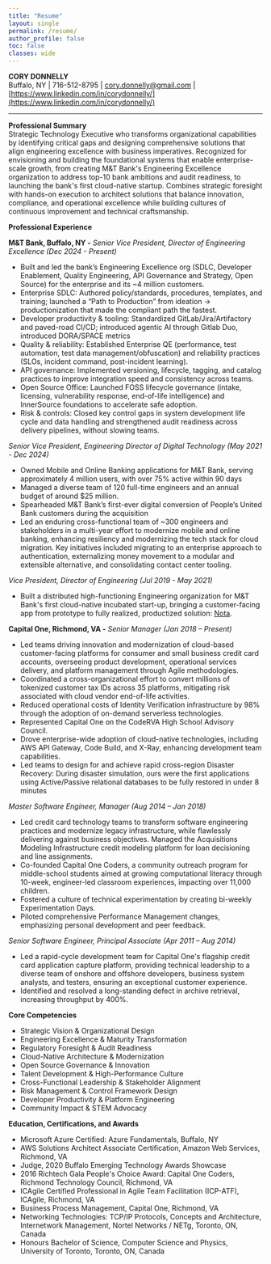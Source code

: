 ```yaml
---
title: "Resume"
layout: single
permalink: /resume/
author_profile: false
toc: false
classes: wide
---
```


**CORY DONNELLY**  
Buffalo, NY | 716-512-8795  | [cory.donnelly@gmail.com](mailto:cory.donnelly@gmail.com) | [https://www.linkedin.com/in/corydonnelly/](https://www.linkedin.com/in/corydonnelly/) 

---

**Professional Summary**  
Strategic Technology Executive who transforms organizational capabilities by identifying critical gaps and designing comprehensive solutions that align engineering excellence with business imperatives. Recognized for envisioning and building the foundational systems that enable enterprise-scale growth, from creating M\&T Bank's Engineering Excellence organization to address top-10 bank ambitions and audit readiness, to launching the bank's first cloud-native startup. Combines strategic foresight with hands-on execution to architect solutions that balance innovation, compliance, and operational excellence while building cultures of continuous improvement and technical craftsmanship.

**Professional Experience**

**M\&T Bank, Buffalo, NY \-** *Senior Vice President, Director of Engineering Excellence (Dec 2024 \- Present)*

* Built and led the bank’s Engineering Excellence org (SDLC, Developer Enablement, Quality Engineering, API Governance and Strategy, Open Source) for the enterprise and its \~4 million customers.  
* Enterprise SDLC: Authored policy/standards, procedures, templates, and training; launched a “Path to Production” from ideation → productionization that made the compliant path the fastest.  
* Developer productivity & tooling: Standardized GitLab/Jira/Artifactory and paved-road CI/CD; introduced agentic AI through Gitlab Duo, introduced DORA/SPACE metrics  
* Quality & reliability: Established Enterprise QE (performance, test automation, test data management/obfuscation) and reliability practices (SLOs, incident command, post-incident learning).  
* API governance: Implemented versioning, lifecycle, tagging, and catalog practices to improve integration speed and consistency across teams.  
* Open Source Office: Launched FOSS lifecycle governance (intake, licensing, vulnerability response, end-of-life intelligence) and InnerSource foundations to accelerate safe adoption.  
* Risk & controls: Closed key control gaps in system development life cycle and data handling and strengthened audit readiness across delivery pipelines, without slowing teams.

*Senior Vice President, Engineering Director of Digital Technology (May 2021 \- Dec 2024\)*

* Owned Mobile and Online Banking applications for M\&T Bank, serving approximately 4 million users, with over 75% active within 90 days  
* Managed a diverse team of 120 full-time engineers and an annual budget of around $25 million.  
* Spearheaded M\&T Bank’s first-ever digital conversion of People’s United Bank customers during the acquisition  
* Led an enduring cross-functional team of \~300 engineers and stakeholders in a multi-year effort to modernize mobile and online banking, enhancing resiliency and modernizing the tech stack for cloud migration. Key initiatives included migrating to an enterprise approach to authentication, externalizing money movement to a modular and extensible alternative, and consolidating contact center tooling.

*Vice President, Director of Engineering (Jul 2019 \- May 2021\)*

* Built a distributed high-functioning Engineering organization for M\&T Bank's first cloud-native incubated start-up, bringing  a customer-facing app from prototype to fully realized, productized solution: [Nota](https://www.trustnota.com/).

**Capital One, Richmond, VA \-** *Senior Manager (Jan 2018 – Present)*

* Led teams driving innovation and modernization of cloud-based customer-facing platforms for consumer and small business credit card accounts, overseeing product development, operational services delivery, and platform management through Agile methodologies.  
* Coordinated a cross-organizational effort to convert millions of tokenized customer tax IDs across 35 platforms, mitigating risk associated with cloud vendor end-of-life activities.  
* Reduced operational costs of Identity Verification infrastructure by 98% through the adoption of on-demand serverless technologies.  
* Represented Capital One on the CodeRVA High School Advisory Council.  
* Drove enterprise-wide adoption of cloud-native technologies, including AWS API Gateway, Code Build, and X-Ray, enhancing development team capabilities.  
* Led teams to design for and achieve rapid cross-region Disaster Recovery: During disaster simulation, ours were the first applications using Active/Passive relational databases to be fully restored in under 8 minutes

*Master Software Engineer, Manager (Aug 2014 – Jan 2018\)*

* Led credit card technology teams to transform software engineering practices and modernize legacy infrastructure, while flawlessly delivering against business objectives. Managed the Acquisitions Modeling Infrastructure credit modeling platform for loan decisioning and line assignments.  
* Co-founded Capital One Coders, a community outreach program for middle-school students aimed at growing computational literacy through 10-week, engineer-led classroom experiences, impacting over 11,000 children.  
* Fostered a culture of technical experimentation by creating bi-weekly Experimentation Days.  
* Piloted comprehensive Performance Management changes, emphasizing personal development and peer feedback.

*Senior Software Engineer, Principal Associate (Apr 2011 – Aug 2014\)*

* Led a rapid-cycle development team for Capital One's flagship credit card application capture platform, providing technical leadership to a diverse team of onshore and offshore developers, business system analysts, and testers, ensuring an exceptional customer experience.  
* Identified and resolved a long-standing defect in archive retrieval, increasing throughput by 400%.

**Core Competencies**

* Strategic Vision & Organizational Design  
* Engineering Excellence & Maturity Transformation  
* Regulatory Foresight & Audit Readiness  
* Cloud-Native Architecture & Modernization  
* Open Source Governance & Innovation  
* Talent Development & High-Performance Culture  
* Cross-Functional Leadership & Stakeholder Alignment  
* Risk Management & Control Framework Design  
* Developer Productivity & Platform Engineering  
* Community Impact & STEM Advocacy

**Education, Certifications, and Awards**

* Microsoft Azure Certified: Azure Fundamentals, Buffalo, NY  
* AWS Solutions Architect Associate Certification, Amazon Web Services, Richmond, VA  
* Judge, 2020 Buffalo Emerging Technology Awards Showcase  
* 2016 Richtech Gala People's Choice Award: Capital One Coders, Richmond Technology Council, Richmond, VA  
* ICAgile Certified Professional in Agile Team Facilitation (ICP-ATF), ICAgile, Richmond, VA  
* Business Process Management, Capital One, Richmond, VA  
* Networking Technologies: TCP/IP Protocols, Concepts and Architecture, Internetwork Management, Nortel Networks / NETg, Toronto, ON, Canada  
* Honours Bachelor of Science, Computer Science and Physics, University of Toronto, Toronto, ON, Canada

